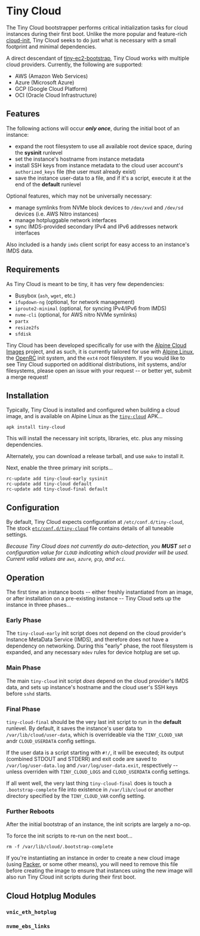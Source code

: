 # Tiny Cloud

The Tiny Cloud bootstrapper performs critical initialization tasks for cloud
instances during their first boot.  Unlike the more popular and feature-rich
[cloud-init](https://cloudinit.readthedocs.io/en/latest), Tiny Cloud seeks to
do just what is necessary with a small footprint and minimal dependencies.

A direct descendant of [tiny-ec2-bootstrap](
https://gitlab.alpinelinux.org/alpine/cloud/tiny-ec2-bootstrap), Tiny Cloud
works with multiple cloud providers.  Currently, the following are supported:
* AWS (Amazon Web Services)
* Azure (Microsoft Azure)
* GCP (Google Cloud Platform)
* OCI (Oracle Cloud Infrastructure)

## Features

The following actions will occur ***only once***, during the initial boot of an
instance:
* expand the root filesystem to use all available root device space, during the
  **sysinit** runlevel
* set the instance's hostname from instance metadata
* install SSH keys from instance metadata to the cloud user account's
  `authorized_keys` file (the user must already exist)
* save the instance user-data to a file, and if it's a script, execute it at
  the end of the **default** runlevel

Optional features, which may not be universally necessary:
* manage symlinks from NVMe block devices to `/dev/xvd` and `/dev/sd` devices
  (i.e. AWS Nitro instances)
* manage hotpluggable network interfaces
* sync IMDS-provided secondary IPv4 and IPv6 addresses network interfaces

Also included is a handy `imds` client script for easy access to an instance's
IMDS data.

## Requirements

As Tiny Cloud is meant to be tiny, it has very few dependencies:
* Busybox (`ash`, `wget`, etc.)
* `ifupdown-ng` (optional, for network management)
* `iproute2-minimal` (optional, for syncing IPv4/IPv6 from IMDS)
* `nvme-cli` (optional, for AWS nitro NVMe symlinks)
* `partx`
* `resize2fs`
* `sfdisk`

Tiny Cloud has been developed specifically for use with the
[Alpine Cloud Images](https://gitlab.alpinelinux.org/alpine/cloud/alpine-cloud-images)
project, and as such, it is currently tailored for use with [Alpine Linux](
https://alpinelinux.org), the [OpenRC](https://github.com/OpenRC/openrc) init
system, and the `ext4` root filesystem.  If you would like to see Tiny Cloud
supported on additional distributions, init systems, and/or filesystems, please
open an issue with your request -- or better yet, submit a merge request!

## Installation

Typically, Tiny Cloud is installed and configured when building a cloud image,
and is available on Alpine Linux as the [`tiny-cloud`](
https://pkgs.alpinelinux.org/packages?name=tiny-cloud) APK...
```
apk install tiny-cloud
```
This will install the necessary init scripts, libraries, etc. plus any missing
dependencies.

Alternately, you can download a release tarball, and use `make` to install it.

Next, enable the three primary init scripts...
```
rc-update add tiny-cloud-early sysinit
rc-update add tiny-cloud default
rc-update add tiny-cloud-final default
```

## Configuration

By default, Tiny Cloud expects configuration at `/etc/conf.d/tiny-cloud`,
The stock [`etc/conf.d/tiny-cloud`](etc/conf.d/tiny-cloud) file contains
details of all tuneable settings.

*Because Tiny Cloud does not currently do auto-detection, you **MUST** set a
configuration value for `CLOUD` indicating which cloud provider will be used.
Current valid values are `aws`, `azure`, `gcp`, and `oci`.*

## Operation

The first time an instance boots -- either freshly instantiated from an image,
or after installation on a pre-existing instance -- Tiny Cloud sets up the
instance in three phases...

### Early Phase

The `tiny-cloud-early` init script does not depend on the cloud provider's
Instance MetaData Service (IMDS), and therefore does not have a dependency on
networking.  During this "early" phase, the root filesystem is expanded, and
any necessary `mdev` rules for device hotplug are set up.

### Main Phase

The main `tiny-cloud` init script *does* depend on the cloud provider's IMDS
data, and sets up instance's hostname and the cloud user's SSH keys before
`sshd` starts.

### Final Phase

`tiny-cloud-final` should be the very last init script to run in the
**default** runlevel.  By default, it saves the instance's user data to
`/var/lib/cloud/user-data`, which is overrideable via the `TINY_CLOUD_VAR`
andr `CLOUD_USERDATA` config settings.

If the user data is a script starting with `#!/`, it will be executed; its
output (combined STDOUT and STDERR) and exit code are saved to
`/var/log/user-data.log` and `/var/log/user-data.exit`, respectively -- unless
overriden with `TINY_CLOUD_LOGS` and `CLOUD_USERDATA` config settings.

If all went well, the very last thing `tiny-cloud-final` does is touch
a `.bootstrap-complete` file into existence in `/var/lib/cloud` or another
directory specified by the `TINY_CLOUD_VAR` config setting.

### Further Reboots

After the initial bootstrap of an instance, the init scripts are largely a
no-op.

To force the init scripts to re-run on the next boot...
```
rm -f /var/lib/cloud/.bootstrap-complete
```
If you're instantiating an instance in order to create a new cloud image
(using [Packer](https://packer.io), or some other means), you will need to
remove this file before creating the image to ensure that instances using the
new image will also run Tiny Cloud init scripts during their first boot.

## Cloud Hotplug Modules

### `vnic_eth_hotplug`

### `nvme_ebs_links`